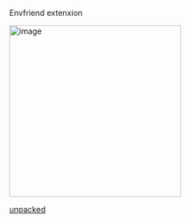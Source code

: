 Envfriend extenxion

<img width="309" alt="image" src="https://github.com/anatolipr/envfriendext/assets/29383028/fabc5c33-91ab-4c42-b3ac-033ec20cb528">

[unpacked](https://github.com/anatolipr/envfriendext/files/15050158/dist.zip)





